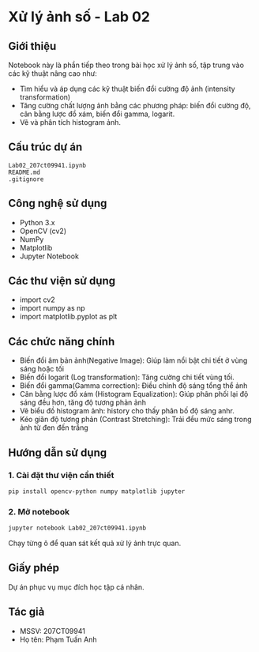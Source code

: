 # Xử lý ảnh số - Lab 02

## Giới thiệu

Notebook này là phần tiếp theo trong bài học xử lý ảnh số, tập trung vào các kỹ thuật nâng cao như:

- Tìm hiểu và áp dụng các kỹ thuật biến đổi cường độ ảnh (intensity transformation)
- Tăng cường chất lượng ảnh bằng các phương pháp: biến đổi cường độ, cân bằng lược đồ xám, biến đổi gamma, logarit.
- Vẽ và phân tích histogram ảnh.

## Cấu trúc dự án

```
Lab02_207ct09941.ipynb
README.md
.gitignore
```

## Công nghệ sử dụng

- Python 3.x
- OpenCV (cv2)
- NumPy
- Matplotlib
- Jupyter Notebook

## Các thư viện sử dụng

- import cv2
- import numpy as np
- import matplotlib.pyplot as plt

## Các chức năng chính

- Biến đổi âm bản ảnh(Negative Image): Giúp làm nổi bật chi tiết ở vùng sáng hoặc tối
- Biến đổi logarit (Log transformation): Tăng cường chi tiết vùng tối.
- Biến đổi gamma(Gamma correction): Điều chỉnh độ sáng tổng thể ảnh
- Cân bằng lược đồ xám (Histogram Equalization): Giúp phân phối lại độ sáng đều hơn, tăng độ tương phản ảnh
- Vẽ biểu đồ histogram ảnh: history cho thấy phân bố độ sáng anhr.
- Kéo giãn độ tương phản (Contrast Stretching): Trải đều mức sáng trong ảnh từ đen đến trắng

## Hướng dẫn sử dụng

### 1. Cài đặt thư viện cần thiết

```bash
pip install opencv-python numpy matplotlib jupyter
```

### 2. Mở notebook

```bash
jupyter notebook Lab02_207ct09941.ipynb
```

Chạy từng ô để quan sát kết quả xử lý ảnh trực quan.

## Giấy phép

Dự án phục vụ mục đích học tập cá nhân.

## Tác giả

- MSSV: 207CT09941
- Họ tên: Phạm Tuấn Anh
